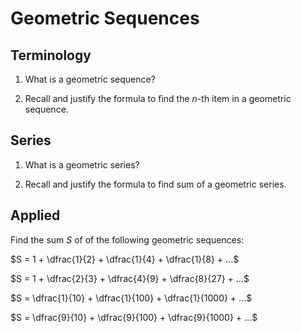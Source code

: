 # Geometric Sequences

## Terminology

1. What is a geometric sequence?

2. Recall and justify the formula to find the $n$-th item in a geometric sequence.
   
## Series

1. What is a geometric series?

2. Recall and justify the formula to find sum of a geometric series.

## Applied

Find the sum $S$ of of the following geometric sequences:

$S = 1 + \dfrac{1}{2} + \dfrac{1}{4} + \dfrac{1}{8} + ...$

$S = 1 + \dfrac{2}{3} + \dfrac{4}{9} + \dfrac{8}{27} + ...$

$S = \dfrac{1}{10} + \dfrac{1}{100} + \dfrac{1}{1000} + ...$

$S = \dfrac{9}{10} + \dfrac{9}{100} + \dfrac{9}{1000} + ...$
